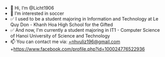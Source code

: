 - 👋 Hi, I’m @Licht1906
- 👀 I’m interested in soccer
- ✅ I used to be a student majoring in Information and Technology at Le Quy Don - Khanh Hoa High School for the Gifted
- ✅ And now, I'm currently a student majoring in IT1 - Computer Science of Hanoi University of Science and Technology
- 📫 You can contact me via:
+nhvuliz196@gmail.com
+https://www.facebook.com/profile.php?id=100024776522936

<!---
Licht1906/Licht1906 is a ✨ special ✨ repository because its `introduce.md` (this file) appears on your GitHub profile.
You can click the Preview link to take a look at your changes.
--->
